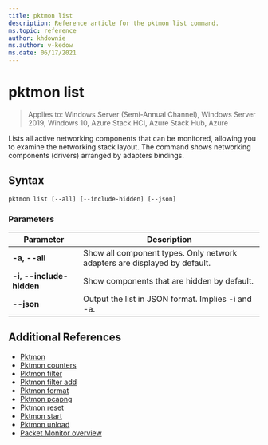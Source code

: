 ```yaml
---
title: pktmon list
description: Reference article for the pktmon list command.
ms.topic: reference
author: khdownie
ms.author: v-kedow
ms.date: 06/17/2021
---
```


# pktmon list

> Applies to: Windows Server (Semi-Annual Channel), Windows Server 2019, Windows 10, Azure Stack HCI, Azure Stack Hub, Azure

Lists all active networking components that can be monitored, allowing you to examine the networking stack layout. The command shows networking components (drivers) arranged by adapters bindings.

## Syntax

```
pktmon list [--all] [--include-hidden] [--json]
```

### Parameters

| **Parameter** | **Description** |
| ------------- | --------------- |
| **-a, --all** | Show all component types. Only network adapters are displayed by default. |
| **-i, --include-hidden** | Show components that are hidden by default. |
| **--json** | Output the list in JSON format. Implies -i and -a. |

## Additional References

- [Pktmon](pktmon.md)
- [Pktmon counters](pktmon-counters.md)
- [Pktmon filter](pktmon-filter.md)
- [Pktmon filter add](pktmon-filter-add.md)
- [Pktmon format](pktmon-format.md)
- [Pktmon pcapng](pktmon-pcapng.md)
- [Pktmon reset](pktmon-reset.md)
- [Pktmon start](pktmon-start.md)
- [Pktmon unload](pktmon-unload.md)
- [Packet Monitor overview](../../networking/technologies/pktmon/pktmon.md)